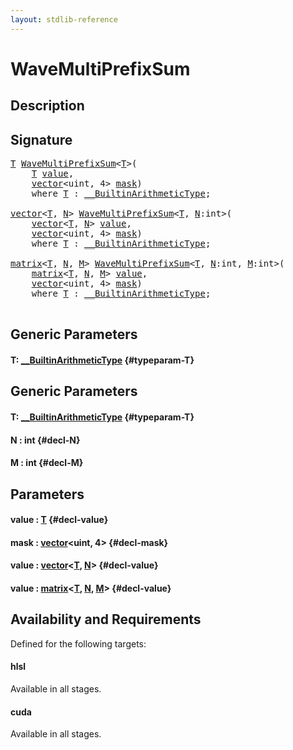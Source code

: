 ```yaml
---
layout: stdlib-reference
---
```


# WaveMultiPrefixSum

## Description





## Signature 

<pre>
<a href="/stdlib-reference/global-decls/WaveMultiPrefixSum#typeparam-T" class="code_type">T</a> <a href="/stdlib-reference/global-decls/WaveMultiPrefixSum">WaveMultiPrefixSum</a>&lt;<a href="/stdlib-reference/global-decls/WaveMultiPrefixSum#typeparam-T" class="code_type">T</a>&gt;(
    <a href="/stdlib-reference/global-decls/WaveMultiPrefixSum#typeparam-T" class="code_type">T</a> <a href="/stdlib-reference/global-decls/WaveMultiPrefixSum#decl-value" class="code_param">value</a>,
    <a href="/stdlib-reference/types/vector/index">vector</a>&lt;uint, 4&gt; <a href="/stdlib-reference/global-decls/WaveMultiPrefixSum#decl-mask" class="code_param">mask</a>)
    <span class='code_keyword'>where</span> <a href="/stdlib-reference/global-decls/WaveMultiPrefixSum#typeparam-T" class="code_type">T</a> : <a href="/stdlib-reference/interfaces/BuiltinArithmeticType/index">__BuiltinArithmeticType</a>;

<a href="/stdlib-reference/types/vector/index">vector</a>&lt;<a href="/stdlib-reference/types/vector/index#typeparam-T" class="code_type">T</a>, <a href="/stdlib-reference/types/vector/index#decl-N" class="code_var">N</a>&gt; <a href="/stdlib-reference/global-decls/WaveMultiPrefixSum">WaveMultiPrefixSum</a>&lt;<a href="/stdlib-reference/global-decls/WaveMultiPrefixSum#typeparam-T" class="code_type">T</a>, <a href="/stdlib-reference/global-decls/WaveMultiPrefixSum#decl-N" class="code_var">N</a>:int&gt;(
    <a href="/stdlib-reference/types/vector/index">vector</a>&lt;<a href="/stdlib-reference/types/vector/index#typeparam-T" class="code_type">T</a>, <a href="/stdlib-reference/types/vector/index#decl-N" class="code_var">N</a>&gt; <a href="/stdlib-reference/global-decls/WaveMultiPrefixSum#decl-value" class="code_param">value</a>,
    <a href="/stdlib-reference/types/vector/index">vector</a>&lt;uint, 4&gt; <a href="/stdlib-reference/global-decls/WaveMultiPrefixSum#decl-mask" class="code_param">mask</a>)
    <span class='code_keyword'>where</span> <a href="/stdlib-reference/global-decls/WaveMultiPrefixSum#typeparam-T" class="code_type">T</a> : <a href="/stdlib-reference/interfaces/BuiltinArithmeticType/index">__BuiltinArithmeticType</a>;

<a href="/stdlib-reference/types/matrix/index">matrix</a>&lt;<a href="/stdlib-reference/types/matrix/T" class="code_type">T</a>, <a href="/stdlib-reference/types/matrix/index#decl-N" class="code_var">N</a>, <a href="/stdlib-reference/types/matrix/index#decl-M" class="code_var">M</a>&gt; <a href="/stdlib-reference/global-decls/WaveMultiPrefixSum">WaveMultiPrefixSum</a>&lt;<a href="/stdlib-reference/global-decls/WaveMultiPrefixSum#typeparam-T" class="code_type">T</a>, <a href="/stdlib-reference/global-decls/WaveMultiPrefixSum#decl-N" class="code_var">N</a>:int, <a href="/stdlib-reference/global-decls/WaveMultiPrefixSum#decl-M" class="code_var">M</a>:int&gt;(
    <a href="/stdlib-reference/types/matrix/index">matrix</a>&lt;<a href="/stdlib-reference/types/matrix/T" class="code_type">T</a>, <a href="/stdlib-reference/types/matrix/index#decl-N" class="code_var">N</a>, <a href="/stdlib-reference/types/matrix/index#decl-M" class="code_var">M</a>&gt; <a href="/stdlib-reference/global-decls/WaveMultiPrefixSum#decl-value" class="code_param">value</a>,
    <a href="/stdlib-reference/types/vector/index">vector</a>&lt;uint, 4&gt; <a href="/stdlib-reference/global-decls/WaveMultiPrefixSum#decl-mask" class="code_param">mask</a>)
    <span class='code_keyword'>where</span> <a href="/stdlib-reference/global-decls/WaveMultiPrefixSum#typeparam-T" class="code_type">T</a> : <a href="/stdlib-reference/interfaces/BuiltinArithmeticType/index">__BuiltinArithmeticType</a>;

</pre>

## Generic Parameters

#### T: [\_\_BuiltinArithmeticType](/stdlib-reference/interfaces/BuiltinArithmeticType/index) {#typeparam-T}

## Generic Parameters

#### T: [\_\_BuiltinArithmeticType](/stdlib-reference/interfaces/BuiltinArithmeticType/index) {#typeparam-T}
#### N  : int {#decl-N}
#### M  : int {#decl-M}

## Parameters

#### value  : [T](/stdlib-reference/global-decls/WaveMultiPrefixSum#typeparam-T) {#decl-value}
#### mask  : [vector](/stdlib-reference/types/vector/index)\<uint, 4\> {#decl-mask}
#### value  : [vector](/stdlib-reference/types/vector/index)\<[T](/stdlib-reference/types/vector/index#typeparam-T), [N](/stdlib-reference/types/vector/index#decl-N)\> {#decl-value}
#### value  : [matrix](/stdlib-reference/types/matrix/index)\<[T](/stdlib-reference/types/matrix/T), [N](/stdlib-reference/types/matrix/index#decl-N), [M](/stdlib-reference/types/matrix/index#decl-M)\> {#decl-value}

## Availability and Requirements

Defined for the following targets:

#### hlsl
Available in all stages.

#### cuda
Available in all stages.



